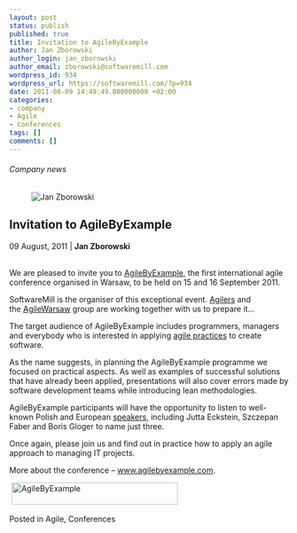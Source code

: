 ```yaml
---
layout: post
status: publish
published: true
title: Invitation to AgileByExample
author: Jan Zborowski
author_login: jan_zborowski
author_email: zborowski@softwaremill.com
wordpress_id: 934
wordpress_url: https://softwaremill.com/?p=934
date: 2011-08-09 14:49:49.000000000 +02:00
categories:
- company
- Agile
- Conferences
tags: []
comments: []
---
```


<h6>Company news</h6>
<div class="post-header clearfix">
<figure><div class="image"><img src="https://softwaremill.com/wp-content/uploads/2013/04/zborowski.jpg" alt="Jan Zborowski"></div></figure><div class="title">
<h2 class="font-dark-blue font-normal">Invitation to AgileByExample</h2>09 August, 2011 | <b>Jan Zborowski</b><br><br>
</div>
</div>
<div class="post-rows"><div class="text">
<p id="Postyarchiwalne-InvitationtoAgileByExample">We are pleased to invite you to <a href="http://www.agilebyexample.com/" rel="nofollow">AgileByExample</a>, the first international agile conference organised in Warsaw, to be held on 15 and 16 September 2011.</p>
<p>SoftwareMill is the organiser of this exceptional event. <a href="http://www.agilers.com/" rel="nofollow">Agilers</a> and the <a href="http://agilewarsaw.com/" rel="nofollow">AgileWarsaw</a> group are working together with us to prepare it…</p>
<p>The target audience of AgileByExample includes programmers, managers and everybody who is interested in applying <a href="http://softwaremill.pl/jakpracujemy.html" rel="nofollow">agile practices</a> to create software.</p>
<p>As the name suggests, in planning the AgileByExample programme we focused on practical aspects. As well as examples of successful solutions that have already been applied, presentations will also cover errors made by software development teams while introducing lean methodologies.</p>
<p>AgileByExample participants will have the opportunity to listen to well-known Polish and European <a href="http://www.agilebyexample.com/speakers/" rel="nofollow">speakers</a>, including Jutta Eckstein, Szczepan Faber and Boris Gloger to name just three.</p>
<p>Once again, please join us and find out in practice how to apply an agile approach to managing IT projects.</p>
<p>More about the conference – <a href="http://www.agilebyexample.com/" rel="nofollow">www.agilebyexample.com</a>.</p>
<p> <a href="https://softwaremill.com/wp-content/uploads/2011/08/image2013-7-1-12-50-48.png"><img class="alignnone size-medium wp-image-937" alt="AgileByExample" src="https://softwaremill.com/wp-content/uploads/2011/08/image2013-7-1-12-50-48-300x40.png" width="300" height="40"></a></p>
</div></div>
<div class="post-footer">Posted in Agile, Conferences</div>
